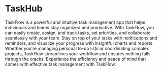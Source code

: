 # TaskHub

TaskFlow is a powerful and intuitive task management app that helps individuals and teams stay organized and productive. With TaskFlow, you can easily create, assign, and track tasks, set priorities, and collaborate seamlessly with your team. Stay on top of your tasks with notifications and reminders, and visualize your progress with insightful charts and reports. Whether you're managing personal to-do lists or coordinating complex projects, TaskFlow streamlines your workflow and ensures nothing falls through the cracks. Experience the efficiency and peace of mind that comes with effective task management with TaskFlow.
